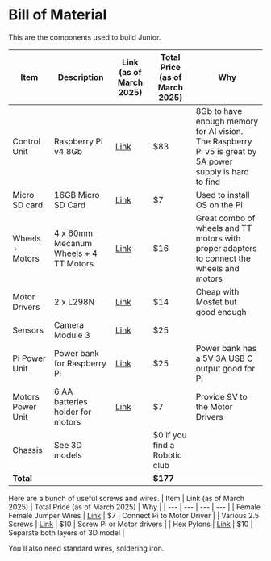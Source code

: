 # Bill of Material

This are the components used to build Junior.

| Item | Description | Link (as of March 2025) | Total Price (as of March 2025) | Why |
| --- | --- | --- | --- | --- |
| Control Unit | Raspberry Pi v4 8Gb | [Link](https://www.adafruit.com/product/4564?src=raspberrypi) | $83 | 8Gb to have enough memory for AI vision. The Raspberry Pi v5 is great by 5A power supply is hard to find |
| Micro SD card | 16GB Micro SD Card | [Link](https://www.amazon.com/Micro-Adapter-Memory-Tablet-Camera/dp/B0DBLWVSM8) | $7 | Used to install OS on the Pi |
| Wheels + Motors | 4 x 60mm Mecanum Wheels + 4 TT Motors | [Link](https://www.amazon.com/DWWTKL-Mecanum-Omnidirectional-Educational-Accessory/dp/B0CBJJM1KQ) | $16 | Great combo of wheels and TT motors with proper adapters to connect the wheels and motors |
| Motor Drivers | 2 x L298N | [Link](https://www.amazon.com/Controller-H-Bridge-Stepper-Control-Mega2560/dp/B0DPPWFZ1C) | $14 | Cheap with Mosfet but good enough |
| Sensors | Camera Module 3 | [Link](https://www.adafruit.com/product/5657?src=raspberrypi) | $25 |  |
| Pi Power Unit | Power bank for Raspberry Pi | [Link](https://www.amazon.com/Portable-36800mAh-Tri-Outport-External-Compatible/dp/B0936GZ7H3) | $25 | Power bank has a 5V 3A USB C output good for Pi |
| Motors Power Unit | 6 AA batteries holder for motors  | [Link](https://www.amazon.com/LAMPVPATH-Battery-Holder-Bundle-Arduino/dp/B07BNN9PDF) | $7 | Provide 9V to the Motor Drivers |
| Chassis | See 3D models |  | $0 if you find a Robotic club |  |
| **Total** |  |  | **$177** |  |

Here are a bunch of useful screws and wires.
| Item | Link (as of March 2025) | Total Price (as of March 2025) | Why |
| --- | --- | --- | --- |
| Female Female Jumper Wires | [Link](https://www.amazon.com/dp/B09FP5PW45?ref=ppx_yo2ov_dt_b_fed_asin_title&th=1) | $7 | Connect Pi to Motor Driver | 
| Various 2.5 Screws | [Link](https://www.amazon.com/dp/B0CRRCYZHS?ref=ppx_yo2ov_dt_b_fed_asin_title&th=1) | $10 | Screw Pi or Motor drivers | 
| Hex Pylons | [Link](https://www.amazon.com/dp/B01EYQ1TGE?ref=ppx_yo2ov_dt_b_fed_asin_title&th=1) | $10 | Separate both layers of 3D model |

You`ll also need standard wires, soldering iron.